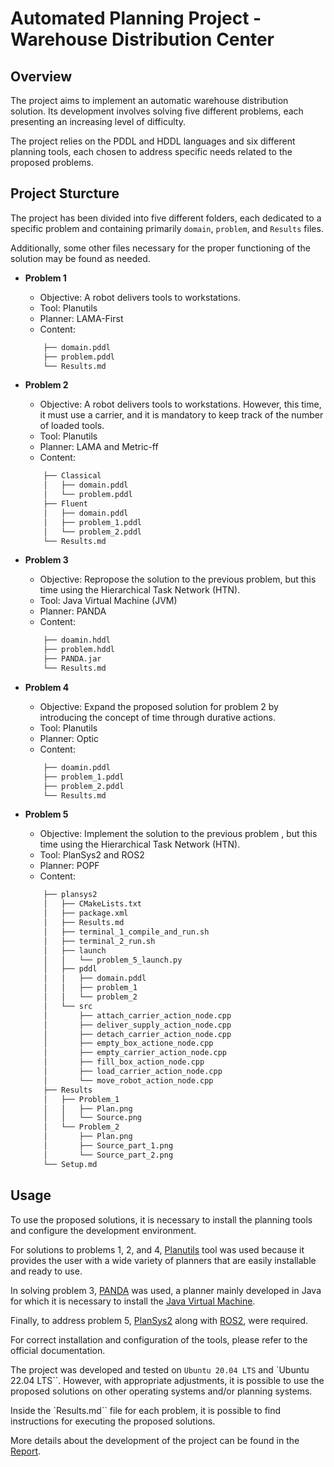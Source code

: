 # Automated Planning Project - Warehouse Distribution Center

## Overview

The project aims to implement an automatic warehouse distribution solution. Its development involves solving five different problems, each presenting an increasing level of difficulty.

The project relies on the PDDL and HDDL languages and six different planning tools, each chosen to address specific needs related to the proposed problems.

## Project Sturcture

The project has been divided into five different folders, each dedicated to a specific problem and containing primarily `domain`, `problem`, and `Results` files.

Additionally, some other files necessary for the proper functioning of the solution may be found as needed.

- **Problem 1**
	- Objective: A robot delivers tools to workstations.
	- Tool: Planutils
	- Planner: LAMA-First
	- Content:
	```bash
		├── domain.pddl
		├── problem.pddl
		└── Results.md
	```

- **Problem 2**
	- Objective: A robot delivers tools to workstations. However, this time, it must use a carrier, and it is mandatory to keep track of the number of loaded tools.
	- Tool: Planutils
	- Planner: LAMA and Metric-ff
	- Content:
	```bash
		├── Classical
		│   ├── domain.pddl
		│   └── problem.pddl
		├── Fluent
		│   ├── domain.pddl
		│   ├── problem_1.pddl
		│   └── problem_2.pddl
		└── Results.md
	```

- **Problem 3**
	- Objective: Repropose the solution to the previous problem, but this time using the Hierarchical Task Network (HTN).
	- Tool: Java Virtual Machine (JVM)
	- Planner: PANDA
	- Content:
	```bash
		├── doamin.hddl
		├── problem.hddl
		├── PANDA.jar
		└── Results.md
	```

- **Problem 4**
	- Objective: Expand the proposed solution for problem 2 by introducing the concept of time through durative actions.
	- Tool: Planutils
	- Planner: Optic
	- Content:
	```bash
		├── doamin.pddl
		├── problem_1.pddl
		├── problem_2.pddl
		└── Results.md
	```

- **Problem 5**
	- Objective: Implement the solution to the previous problem , but this time using the Hierarchical Task Network (HTN).
	- Tool: PlanSys2 and ROS2
	- Planner: POPF
	- Content:
	```bash
		├── plansys2
		│   ├── CMakeLists.txt
		│   ├── package.xml
		│   ├── Results.md
		│   ├── terminal_1_compile_and_run.sh
		│   ├── terminal_2_run.sh
		│   ├── launch
		│   │   └── problem_5_launch.py
		│   ├── pddl
		│   │   ├── domain.pddl
		│   │   ├── problem_1
		│   │   └── problem_2
		│   └── src
		│       ├── attach_carrier_action_node.cpp
		│       ├── deliver_supply_action_node.cpp
		│       ├── detach_carrier_action_node.cpp
		│       ├── empty_box_actione_node.cpp
		│       ├── empty_carrier_action_node.cpp
		│       ├── fill_box_action_node.cpp
		│       ├── load_carrier_action_node.cpp
		│       └── move_robot_action_node.cpp
		├── Results
		│   ├── Problem_1
		│   │   ├── Plan.png
		│   │   └── Source.png
		│   └── Problem_2
		│       ├── Plan.png
		│       ├── Source_part_1.png
		│       └── Source_part_2.png
		└── Setup.md
	```

## Usage

To use the proposed solutions, it is necessary to install the planning tools and configure the development environment.

For solutions to problems 1, 2, and 4, [Planutils](https://github.com/AI-Planning/planutils) tool was used because it provides the user with a wide variety of planners that are easily installable and ready to use.

In solving problem 3, [PANDA](https://www.uni-ulm.de/en/in/ki/research/software/panda/panda-planning-system/) was used, a planner mainly developed in Java for which it is necessary to install the [Java Virtual Machine](https://www.java.com/en/download/manual.jsp).

Finally, to address problem 5, [PlanSys2](https://github.com/PlanSys2/ros2_planning_system) along with [ROS2](https://docs.ros.org/en/humble/), were required.

For correct installation and configuration of the tools, please refer to the official documentation.

The project was developed and tested on `Ubuntu 20.04 LTS` and `Ubuntu 22.04 LTS``. However, with appropriate adjustments, it is possible to use the proposed solutions on other operating systems and/or planning systems.

Inside the `Results.md`` file for each problem, it is possible to find instructions for executing the proposed solutions.

More details about the development of the project can be found in the [Report]().
